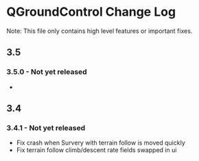 # QGroundControl Change Log

Note: This file only contains high level features or important fixes.

## 3.5

### 3.5.0 - Not yet released
* 

## 3.4

### 3.4.1 - Not yet released
* Fix crash when Survery with terrain follow is moved quickly
* Fix terrain follow climb/descent rate fields swapped in ui